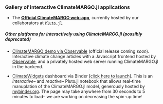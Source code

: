 ### Gallery of interactive ClimateMARGO.jl applications

- The **[Official ClimateMARGO web-app](https://margo.plutojl.org/introduction.html)**, currently hosted by our collaborators at [`Pluto.jl`](https://github.com/fonsp/Pluto.jl).


##### Other platforms for interactively using ClimateMARGO.jl (possibly deprecated)
- [ClimateMARGO demo via Observable](https://observablehq.com/@margo/visualizations) (official release coming *soon*). Interactive climate change articles with a Javascript frontend hosted by [Observable](https://observablehq.com/), and a privately hosted web server running ClimateMARGO.jl in the backend.

- [ClimateWidgets](https://github.com/ClimateMARGO/ClimateWidgets) dashboard via Binder [[click here to launch]](https://mybinder.org/v2/gh/ClimateMARGO/ClimateWidgets/main?urlpath=pluto/open?path=MARGO_optimization_dashboard.jl). This is an *interactive*– and *reactive*– Pluto.jl notebook that allows real-time manuplation of the ClimateMARGO.jl model, generously hosted by [mybinder.org](https://mybinder.org/). The page may take anywhere from 30 seconds to 5 minutes to load– we are working on decreasing the spin-up time! 
